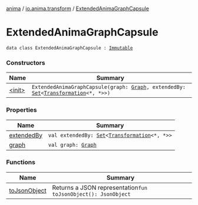 [anima](../../index.md) / [io.anima.transform](../index.md) / [ExtendedAnimaGraphCapsule](./index.md)

# ExtendedAnimaGraphCapsule

`data class ExtendedAnimaGraphCapsule : `[`Immutable`](../-immutable/index.md)

### Constructors

| Name | Summary |
|---|---|
| [&lt;init&gt;](-init-.md) | `ExtendedAnimaGraphCapsule(graph: `[`Graph`](../../io.anima.graph/-graph/index.md)`, extendedBy: `[`Set`](https://kotlinlang.org/api/latest/jvm/stdlib/kotlin.collections/-set/index.html)`<`[`Transformation`](../-transformation/index.md)`<*, *>>)` |

### Properties

| Name | Summary |
|---|---|
| [extendedBy](extended-by.md) | `val extendedBy: `[`Set`](https://kotlinlang.org/api/latest/jvm/stdlib/kotlin.collections/-set/index.html)`<`[`Transformation`](../-transformation/index.md)`<*, *>>` |
| [graph](graph.md) | `val graph: `[`Graph`](../../io.anima.graph/-graph/index.md) |

### Functions

| Name | Summary |
|---|---|
| [toJsonObject](to-json-object.md) | Returns a JSON representation`fun toJsonObject(): JsonObject` |
